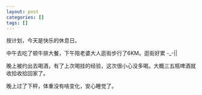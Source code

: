 ```yaml
---
layout: post
categories: []
tags: []
---
```


按计划，今天是快乐的休息日。

中午去吃了顿牛排大餐，下午陪老婆大人逛街步行了6KM。逛街好累 -\_-||

晚上被约出去喝酒，有了上次喝挂的经验，这次很小心没多喝。大概三五瓶啤酒就收拾收拾回家了。

晚上过了下秤，体重没有啥变化，安心睡觉了。


